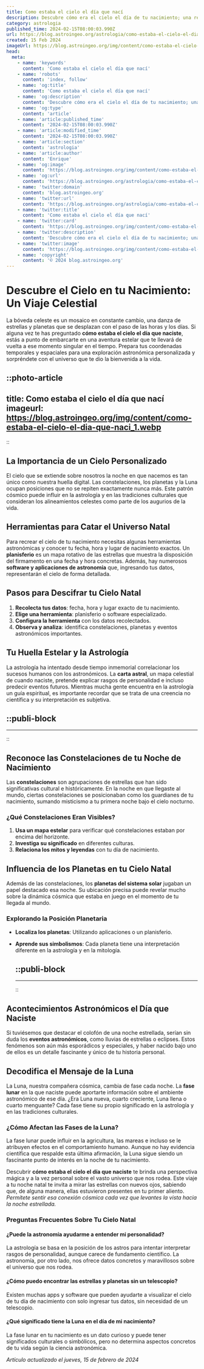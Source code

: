 ```yaml
---
title: Como estaba el cielo el día que nací
description: Descubre cómo era el cielo el día de tu nacimiento; una retrospectiva astronómica para sentir la conexión única con tu día especial.
category: astrologia
published_time: 2024-02-15T08:00:03.990Z
url: https://blog.astroingeo.org/astrologia/como-estaba-el-cielo-el-dia-que-naci
created: 15 Feb 2024
imageUrl: https://blog.astroingeo.org/img/content/como-estaba-el-cielo-el-dia-que-naci_1.webp
head:
  meta:
    - name: 'keywords'
      content: 'Como estaba el cielo el día que nací'
    - name: 'robots'
      content: 'index, follow'
    - name: 'og:title'
      content: 'Como estaba el cielo el día que nací'
    - name: 'og:description'
      content: 'Descubre cómo era el cielo el día de tu nacimiento; una retrospectiva astronómica para sentir la conexión única con tu día especial.'
    - name: 'og:type'
      content: 'article'
    - name: 'article:published_time'
      content: '2024-02-15T08:00:03.990Z'
    - name: 'article:modified_time'
      content: '2024-02-15T08:00:03.990Z'
    - name: 'article:section'
      content: 'astrologia'
    - name: 'article:author'
      content: 'Enrique'
    - name: 'og:image'
      content: 'https://blog.astroingeo.org/img/content/como-estaba-el-cielo-el-dia-que-naci_1.webp'
    - name: 'og:url'
      content: 'https://blog.astroingeo.org/astrologia/como-estaba-el-cielo-el-dia-que-naci'
    - name: 'twitter:domain'
      content: 'blog.astroingeo.org'
    - name: 'twitter:url'
      content: 'https://blog.astroingeo.org/astrologia/como-estaba-el-cielo-el-dia-que-naci'
    - name: 'twitter:title'
      content: 'Como estaba el cielo el día que nací'
    - name: 'twitter:card'
      content: 'https://blog.astroingeo.org/img/content/como-estaba-el-cielo-el-dia-que-naci_1.webp'
    - name: 'twitter:description'
      content: 'Descubre cómo era el cielo el día de tu nacimiento; una retrospectiva astronómica para sentir la conexión única con tu día especial.'
    - name: 'twitter:image'
      content: 'https://blog.astroingeo.org/img/content/como-estaba-el-cielo-el-dia-que-naci_1.webp'
    - name: 'copyright'
      content: '© 2024 blog.astroingeo.org'
---
```

# Descubre el Cielo en tu Nacimiento: Un Viaje Celestial

La bóveda celeste es un mosaico en constante cambio, una danza de estrellas y planetas que se desplazan con el paso de las horas y los días. Si alguna vez te has preguntado **cómo estaba el cielo el día que naciste**, estás a punto de embarcarte en una aventura estelar que te llevará de vuelta a ese momento singular en el tiempo. Prepara tus coordenadas temporales y espaciales para una exploración astronómica personalizada y sorpréndete con el universo que te dio la bienvenida a la vida.


::photo-article
---
title: Como estaba el cielo el día que nací
imageurl: https://blog.astroingeo.org/img/content/como-estaba-el-cielo-el-dia-que-naci_1.webp
---
::


## La Importancia de un Cielo Personalizado

El cielo que se extiende sobre nosotros la noche en que nacemos es tan único como nuestra huella digital. Las constelaciones, los planetas y la Luna ocupan posiciones que no se repiten exactamente nunca más. Este patrón cósmico puede influir en la astrología y en las tradiciones culturales que consideran los alineamientos celestes como parte de los augurios de la vida.

## Herramientas para Catar el Universo Natal

Para recrear el cielo de tu nacimiento necesitas algunas herramientas astronómicas y conocer tu fecha, hora y lugar de nacimiento exactos. Un **planisferio** es un mapa rotativo de las estrellas que muestra la disposición del firmamento en una fecha y hora concretas. Además, hay numerosos **software y aplicaciones de astronomía** que, ingresando tus datos, representarán el cielo de forma detallada.

## Pasos para Descifrar tu Cielo Natal

1. **Recolecta tus datos**: fecha, hora y lugar exacto de tu nacimiento.
2. **Elige una herramienta**: planisferio o software especializado.
3. **Configura la herramienta** con los datos recolectados.
4. **Observa y analiza**: identifica constelaciones, planetas y eventos astronómicos importantes.

## Tu Huella Estelar y la Astrología

La astrología ha intentado desde tiempo inmemorial correlacionar los sucesos humanos con los astronómicos. La **carta astral**, un mapa celestial de cuando naciste, pretende explicar rasgos de personalidad e incluso predecir eventos futuros. Mientras mucha gente encuentra en la astrología un guía espiritual, es importante recordar que se trata de una creencia no científica y su interpretación es subjetiva.


  ::publi-block
  ---
  ---
  ::
  
  
## Reconoce las Constelaciones de tu Noche de Nacimiento

Las **constelaciones** son agrupaciones de estrellas que han sido significativas cultural e históricamente. En la noche en que llegaste al mundo, ciertas constelaciones se posicionaban como los guardianes de tu nacimiento, sumando misticismo a tu primera noche bajo el cielo nocturno.

### ¿Qué Constelaciones Eran Visibles?

1. **Usa un mapa estelar** para verificar qué constelaciones estaban por encima del horizonte.
2. **Investiga su significado** en diferentes culturas.
3. **Relaciona los mitos y leyendas** con tu día de nacimiento.

## Influencia de los Planetas en tu Cielo Natal

Además de las constelaciones, los **planetas del sistema solar** jugaban un papel destacado esa noche. Su ubicación precisa puede revelar mucho sobre la dinámica cósmica que estaba en juego en el momento de tu llegada al mundo.

### Explorando la Posición Planetaria

- **Localiza los planetas**: Utilizando aplicaciones o un planisferio.
- **Aprende sus simbolismos**: Cada planeta tiene una interpretación diferente en la astrología y en la mitología.


  ::publi-block
  ---
  ---
  ::
  
  
## Acontecimientos Astronómicos el Día que Naciste

Si tuviésemos que destacar el colofón de una noche estrellada, serían sin duda los **eventos astronómicos**, como lluvias de estrellas o eclipses. Estos fenómenos son aún más esporádicos y especiales, y haber nacido bajo uno de ellos es un detalle fascinante y único de tu historia personal.

## Decodifica el Mensaje de la Luna

La Luna, nuestra compañera cósmica, cambia de fase cada noche. La **fase lunar** en la que naciste puede aportarte información sobre el ambiente astronómico de ese día. ¿Era Luna nueva, cuarto creciente, Luna llena o cuarto menguante? Cada fase tiene su propio significado en la astrología y en las tradiciones culturales.

### ¿Cómo Afectan las Fases de la Luna?

La fase lunar puede influir en la agricultura, las mareas e incluso se le atribuyen efectos en el comportamiento humano. Aunque no hay evidencia científica que respalde esta última afirmación, la Luna sigue siendo un fascinante punto de interés en la noche de tu nacimiento.

Descubrir **cómo estaba el cielo el día que naciste** te brinda una perspectiva mágica y a la vez personal sobre el vasto universo que nos rodea. Este viaje a tu noche natal te invita a mirar las estrellas con nuevos ojos, sabiendo que, de alguna manera, ellas estuvieron presentes en tu primer aliento. *Permítete sentir esa conexión cósmica cada vez que levantes la vista hacia la noche estrellada.*

### Preguntas Frecuentes Sobre Tu Cielo Natal

#### ¿Puede la astronomía ayudarme a entender mi personalidad?
La astrología se basa en la posición de los astros para intentar interpretar rasgos de personalidad, aunque carece de fundamento científico. La astronomía, por otro lado, nos ofrece datos concretos y maravillosos sobre el universo que nos rodea.

#### ¿Cómo puedo encontrar las estrellas y planetas sin un telescopio?
Existen muchas apps y software que pueden ayudarte a visualizar el cielo de tu día de nacimiento con solo ingresar tus datos, sin necesidad de un telescopio.

#### ¿Qué significado tiene la Luna en el día de mi nacimiento?
La fase lunar en tu nacimiento es un dato curioso y puede tener significados culturales o simbólicos, pero no determina aspectos concretos de tu vida según la ciencia astronómica.

_Artículo actualizado el jueves, 15 de febrero de 2024_